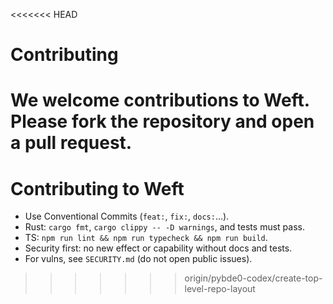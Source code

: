 <<<<<<< HEAD
# Contributing

We welcome contributions to Weft. Please fork the repository and open a pull request.
=======
# Contributing to Weft

- Use Conventional Commits (`feat:`, `fix:`, `docs:`...).
- Rust: `cargo fmt`, `cargo clippy -- -D warnings`, and tests must pass.
- TS: `npm run lint && npm run typecheck && npm run build`.
- Security first: no new effect or capability without docs and tests.
- For vulns, see `SECURITY.md` (do not open public issues).
>>>>>>> origin/pybde0-codex/create-top-level-repo-layout

